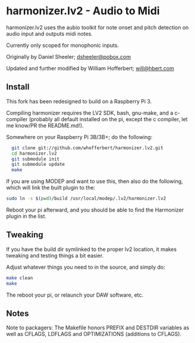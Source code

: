 # harmonizer.lv2 - Audio to Midi

harmonizer.lv2  uses the aubio toolkit for note onset and pitch detection on audio input and outputs midi notes.

Currently only scoped for monophonic inputs.

Originally by Daniel Sheeler; <dsheeler@pobox.com>

Updated and further modified by William Hofferbert; <will@hbert.com>

## Install

This fork has been redesigned to build on a Raspberry Pi 3.

Compiling harmonizer requires the LV2 SDK, bash, gnu-make, and a c-compiler (probably all default installed on the pi, except the c compiler, let me know/PR the README.md!).

Somewhere on your Raspberry Pi 3B/3B+; do the following:
```bash
  git clone git://github.com/whofferbert/harmonizer.lv2.git
  cd harmonizer.lv2
  git submodule init
  git submodule update
  make
```

If you are using MODEP and want to use this, then also do the following, which will link the built plugin to the:
```bash
sudo ln -s $(pwd)/build /usr/local/modep/.lv2/harmonizer.lv2
```

Reboot your pi afterward, and you should be able to find the Harmonizer plugin in the list.

## Tweaking

If you have the build dir symlinked to the proper lv2 location, it makes tweaking and testing things a bit easier.

Adjust whatever things you need to in the source, and simply do:
```bash
make clean
make
```

The reboot your pi, or relaunch your DAW software, etc.

## Notes

Note to packagers: The Makefile honors PREFIX and DESTDIR variables as well
 as CFLAGS, LDFLAGS and OPTIMIZATIONS (additions to CFLAGS).
